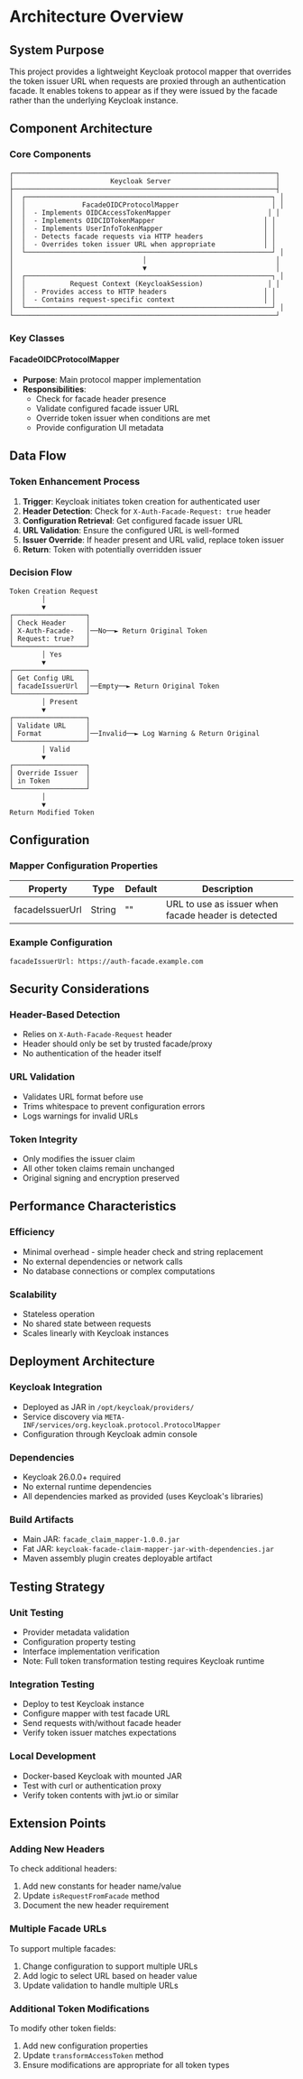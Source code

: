 # Architecture Overview

## System Purpose

This project provides a lightweight Keycloak protocol mapper that overrides the token issuer URL when requests are proxied through an authentication facade. It enables tokens to appear as if they were issued by the facade rather than the underlying Keycloak instance.

## Component Architecture

### Core Components

```
┌─────────────────────────────────────────────────────────────────┐
│                        Keycloak Server                          │
├─────────────────────────────────────────────────────────────────┤
│  ┌─────────────────────────────────────────────────────────────┐ │
│  │              FacadeOIDCProtocolMapper                       │ │
│  │  - Implements OIDCAccessTokenMapper                        │ │
│  │  - Implements OIDCIDTokenMapper                           │ │
│  │  - Implements UserInfoTokenMapper                         │ │
│  │  - Detects facade requests via HTTP headers               │ │
│  │  - Overrides token issuer URL when appropriate            │ │
│  └─────────────────────────────────────────────────────────────┘ │
│                                │                                │
│                                ▼                                │
│  ┌─────────────────────────────────────────────────────────────┐ │
│  │           Request Context (KeycloakSession)                │ │
│  │  - Provides access to HTTP headers                        │ │
│  │  - Contains request-specific context                      │ │
│  └─────────────────────────────────────────────────────────────┘ │
└─────────────────────────────────────────────────────────────────┘
```

### Key Classes

#### FacadeOIDCProtocolMapper
- **Purpose**: Main protocol mapper implementation
- **Responsibilities**:
  - Check for facade header presence
  - Validate configured facade issuer URL
  - Override token issuer when conditions are met
  - Provide configuration UI metadata

## Data Flow

### Token Enhancement Process

1. **Trigger**: Keycloak initiates token creation for authenticated user
2. **Header Detection**: Check for `X-Auth-Facade-Request: true` header
3. **Configuration Retrieval**: Get configured facade issuer URL
4. **URL Validation**: Ensure the configured URL is well-formed
5. **Issuer Override**: If header present and URL valid, replace token issuer
6. **Return**: Token with potentially overridden issuer

### Decision Flow

```
Token Creation Request
        │
        ▼
┌──────────────────┐
│ Check Header     │
│ X-Auth-Facade-   │──No──► Return Original Token
│ Request: true?   │
└──────────────────┘
        │ Yes
        ▼
┌──────────────────┐
│ Get Config URL   │
│ facadeIssuerUrl  │──Empty──► Return Original Token
└──────────────────┘
        │ Present
        ▼
┌──────────────────┐
│ Validate URL     │
│ Format           │──Invalid──► Log Warning & Return Original
└──────────────────┘
        │ Valid
        ▼
┌──────────────────┐
│ Override Issuer  │
│ in Token         │
└──────────────────┘
        │
        ▼
Return Modified Token
```

## Configuration

### Mapper Configuration Properties

| Property | Type | Default | Description |
|----------|------|---------|-------------|
| facadeIssuerUrl | String | "" | URL to use as issuer when facade header is detected |

### Example Configuration
```
facadeIssuerUrl: https://auth-facade.example.com
```

## Security Considerations

### Header-Based Detection
- Relies on `X-Auth-Facade-Request` header
- Header should only be set by trusted facade/proxy
- No authentication of the header itself

### URL Validation
- Validates URL format before use
- Trims whitespace to prevent configuration errors
- Logs warnings for invalid URLs

### Token Integrity
- Only modifies the issuer claim
- All other token claims remain unchanged
- Original signing and encryption preserved

## Performance Characteristics

### Efficiency
- Minimal overhead - simple header check and string replacement
- No external dependencies or network calls
- No database connections or complex computations

### Scalability
- Stateless operation
- No shared state between requests
- Scales linearly with Keycloak instances

## Deployment Architecture

### Keycloak Integration
- Deployed as JAR in `/opt/keycloak/providers/`
- Service discovery via `META-INF/services/org.keycloak.protocol.ProtocolMapper`
- Configuration through Keycloak admin console

### Dependencies
- Keycloak 26.0.0+ required
- No external runtime dependencies
- All dependencies marked as provided (uses Keycloak's libraries)

### Build Artifacts
- Main JAR: `facade_claim_mapper-1.0.0.jar`
- Fat JAR: `keycloak-facade-claim-mapper-jar-with-dependencies.jar`
- Maven assembly plugin creates deployable artifact

## Testing Strategy

### Unit Testing
- Provider metadata validation
- Configuration property testing
- Interface implementation verification
- Note: Full token transformation testing requires Keycloak runtime

### Integration Testing
- Deploy to test Keycloak instance
- Configure mapper with test facade URL
- Send requests with/without facade header
- Verify token issuer matches expectations

### Local Development
- Docker-based Keycloak with mounted JAR
- Test with curl or authentication proxy
- Verify token contents with jwt.io or similar

## Extension Points

### Adding New Headers
To check additional headers:
1. Add new constants for header name/value
2. Update `isRequestFromFacade` method
3. Document the new header requirement

### Multiple Facade URLs
To support multiple facades:
1. Change configuration to support multiple URLs
2. Add logic to select URL based on header value
3. Update validation to handle multiple URLs

### Additional Token Modifications
To modify other token fields:
1. Add new configuration properties
2. Update `transformAccessToken` method
3. Ensure modifications are appropriate for all token types